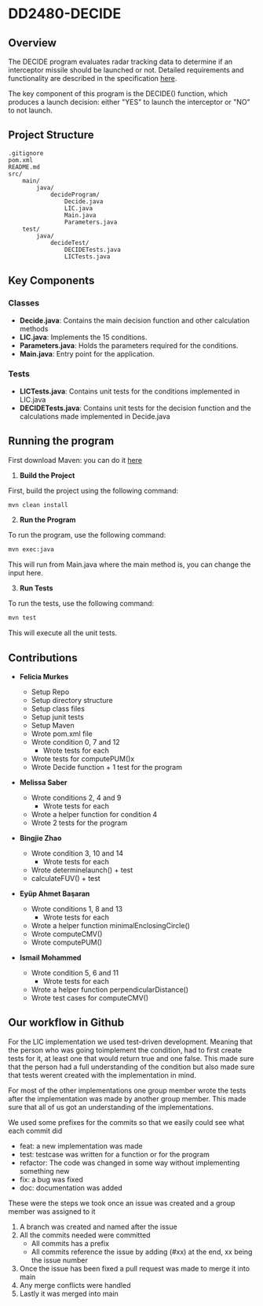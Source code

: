 # DD2480-DECIDE

## Overview

The DECIDE program evaluates radar tracking data to determine if an interceptor missile should be launched or not. Detailed requirements and functionality are described in the specification [here](./decide.pdf).

The key component of this program is the DECIDE() function, which produces a launch decision: either "YES" to launch the interceptor or "NO" to not launch.

## Project Structure

```
.gitignore
pom.xml
README.md
src/
    main/
        java/
            decideProgram/
                Decide.java
                LIC.java
                Main.java
                Parameters.java
    test/
        java/
            decideTest/
                DECIDETests.java
                LICTests.java

```

## Key Components

### Classes

- **Decide.java**: Contains the main decision function and other calculation methods
- **LIC.java**: Implements the 15 conditions.
- **Parameters.java**: Holds the parameters required for the conditions.
- **Main.java**: Entry point for the application.

### Tests

- **LICTests.java**: Contains unit tests for the conditions implemented in LIC.java
- **DECIDETests.java**: Contains unit tests for the decision function and the calculations made implemented in Decide.java

## Running the program

First download Maven: you can do it [here](https://maven.apache.org/download.cgi)

1. **Build the Project**


First, build the project using the following command:

```sh
mvn clean install
```

2. **Run the Program**

To run the program, use the following command:

```sh
mvn exec:java
```
This will run from Main.java where the main method is, you can change the input here.

3. **Run Tests**

To run the tests, use the following command:

```sh
mvn test
```

This will execute all the unit tests.





## Contributions
- **Felicia Murkes**
    - Setup Repo
    - Setup directory structure 
    - Setup class files
    - Setup junit tests
    - Setup Maven
    - Wrote pom.xml file
    - Wrote condition 0, 7 and 12
        - Wrote tests for each
    - Wrote tests for computePUM()x
    - Wrote Decide function + 1 test for the program


- **Melissa Saber**
    - Wrote conditions 2, 4 and 9
        - Wrote tests for each
    - Wrote a helper function for condition 4
    - Wrote 2 tests for the program


- **Bingjie Zhao**
    - Wrote condition 3, 10 and 14
        - Wrote tests for each
    - Wrote determinelaunch() + test
    - calculateFUV() + test


- **Eyüp Ahmet Başaran**
    - Wrote conditions 1, 8 and 13
        - Wrote tests for each
    - Wrote a helper function minimalEnclosingCircle()
    - Wrote computeCMV()
    - Wrote computePUM()

- **Ismail Mohammed**
    - Wrote condition 5, 6 and 11
        - Wrote tests for each
    - Wrote a helper function perpendicularDistance()
    - Wrote test cases for computeCMV()


## Our workflow in Github

For the LIC implementation we used test-driven development. Meaning that the person who was going toimplement the condition, had to first create tests for it, at least one that would return true and one false. This made sure that the person had a full understanding of the condition but also made sure that tests werent created with the implementation in mind.

For most of the other implementations one group member wrote the tests after the implementation was made by another group member. This made sure that all of us got an understanding of the implementations.

We used some prefixes for the commits so that we easily could see what each commit did
- feat: a new implementation was made
- test: testcase was written for a function or for the program
- refactor: The code was changed in some way without implementing something new
- fix: a bug was fixed
- doc: documentation was added

These were the steps we took once an issue was created and a group member was assigned to it

1. A branch was created and named after the issue
3. All the commits needed were committed
    - All commits has a prefix
    - All commits reference the issue by adding (#xx) at the end, xx being the issue number
4. Once the issue has been fixed a pull request was made to merge it into main
5. Any merge conflicts were handled
6. Lastly it was merged into main


